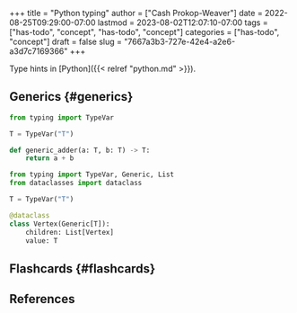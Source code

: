 +++
title = "Python typing"
author = ["Cash Prokop-Weaver"]
date = 2022-08-25T09:29:00-07:00
lastmod = 2023-08-02T12:07:10-07:00
tags = ["has-todo", "concept", "has-todo", "concept"]
categories = ["has-todo", "concept"]
draft = false
slug = "7667a3b3-727e-42e4-a2e6-a3d7c7169366"
+++

Type hints in [Python]({{< relref "python.md" >}}).


## Generics {#generics}

```python
from typing import TypeVar

T = TypeVar("T")

def generic_adder(a: T, b: T) -> T:
    return a + b
```

```python
from typing import TypeVar, Generic, List
from dataclasses import dataclass

T = TypeVar("T")

@dataclass
class Vertex(Generic[T]):
    children: List[Vertex]
    value: T
```


## Flashcards {#flashcards}

## References

<style>.csl-entry{text-indent: -1.5em; margin-left: 1.5em;}</style><div class="csl-bib-body">
</div>
